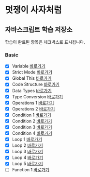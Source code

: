 # 멋쟁이 사자처럼
## 자바스크립트 학습 저장소

학습이 완료된 항목은 체크박스로 표시됩니다.

### Basic
- [x] Variable [바로가기](https://github.com/Engsheet/like-lion-js/tree/01.core/client/chapter/core/01.codeStructure.js)
- [x] Strict Mode [바로가기](https://github.com/Engsheet/like-lion-js/tree/01.core/client/chapter/core/02.variables.js)
- [x] Global This [바로가기](https://github.com/Engsheet/like-lion-js/tree/01.core/client/chapter/core/03.strictMode.js)
- [x] Code Structure [바로가기](https://github.com/Engsheet/like-lion-js/tree/01.core/client/chapter/core/04.globalThis.js)
- [x] Data Types [바로가기](https://github.com/Engsheet/like-lion-js/tree/01.core/client/chapter/core/05.dataTypes.js)
- [x] Type Conversion [바로가기](https://github.com/Engsheet/like-lion-js/tree/01.core/client/chapter/core/06.typeConversion.js)
- [x] Operations 1 [바로가기](https://github.com/Engsheet/like-lion-js/tree/01.core/client/chapter/core/07-1.operations.js)
- [x] Operations 2 [바로가기](https://github.com/Engsheet/like-lion-js/tree/01.core/client/chapter/core/07-2.operations.js)
- [x] Condition 1 [바로가기](https://github.com/Engsheet/like-lion-js/tree/01.core/client/chapter/core/08-1.typeConversion.js)
- [x] Condition 2 [바로가기](https://github.com/Engsheet/like-lion-js/tree/01.core/client/chapter/core/08-2.typeConversion.js)
- [x] Condition 3 [바로가기](https://github.com/Engsheet/like-lion-js/tree/01.core/client/chapter/core/08-3.typeConversion.js)
- [x] Condition 4 [바로가기](https://github.com/Engsheet/like-lion-js/tree/01.core/client/chapter/core/08-4.typeConversion.js)
- [x] Loop 1 [바로가기](https://github.com/Engsheet/like-lion-js/tree/01.core/client/chapter/core/09-1.loop.js)
- [x] Loop 2 [바로가기](https://github.com/Engsheet/like-lion-js/tree/01.core/client/chapter/core/09-2.loop.js)
- [x] Loop 3 [바로가기](https://github.com/Engsheet/like-lion-js/tree/01.core/client/chapter/core/09-3.loop.js)
- [x] Loop 4 [바로가기](https://github.com/Engsheet/like-lion-js/tree/01.core/client/chapter/core/09-4.loop.js)
- [x] Loop 5 [바로가기](https://github.com/Engsheet/like-lion-js/tree/01.core/client/chapter/core/09-5.loop.js)
- [ ] Function 1 [바로가기](https://github.com/Engsheet/like-lion-js/tree/01.core/client/chapter/core/10-1.function.js)